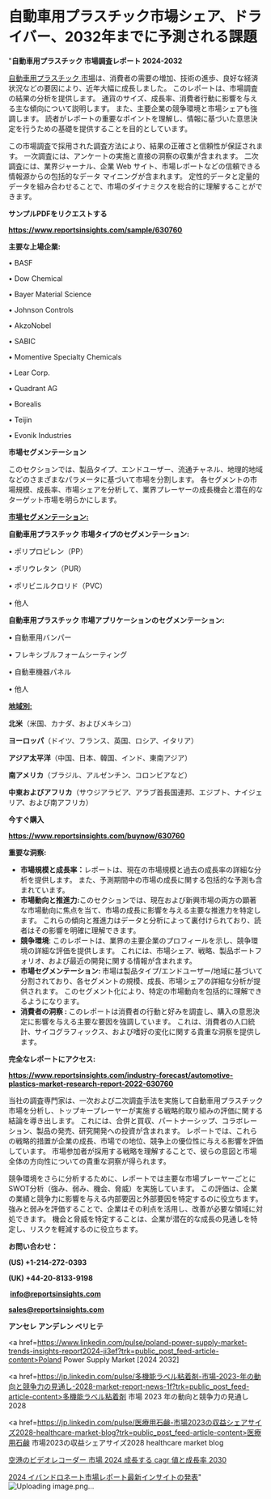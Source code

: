 # 自動車用プラスチック市場シェア、ドライバー、2032年までに予測される課題

"<strong>自動車用プラスチック 市場調査レポート 2024-2032</strong>

<a href=https://www.reportsinsights.com/sample/630760>自動車用プラスチック 市場</a>は、消費者の需要の増加、技術の進歩、良好な経済状況などの要因により、近年大幅に成長しました。 このレポートは、市場調査の結果の分析を提供します。 通貨のサイズ、成長率、消費者行動に影響を与える主な傾向について説明します。 また、主要企業の競争環境と市場シェアも強調します。 読者がレポートの重要なポイントを理解し、情報に基づいた意思決定を行うための基礎を提供することを目的としています。

この市場調査で採用された調査方法により、結果の正確さと信頼性が保証されます。 一次調査には、アンケートの実施と直接の洞察の収集が含まれます。 二次調査には、業界ジャーナル、企業 Web サイト、市場レポートなどの信頼できる情報源からの包括的なデータ マイニングが含まれます。 定性的データと定量的データを組み合わせることで、市場のダイナミクスを総合的に理解することができます。

<strong><b>サンプルPDFをリクエストする</b></strong>

<a href=https://www.reportsinsights.com/sample/630760><strong><u>https://www.reportsinsights.com/sample/630760</u></strong></a>

<strong>主要な上場企業:</strong>

• BASF

• Dow Chemical

• Bayer Material Science

• Johnson Controls

• AkzoNobel

• SABIC

• Momentive Specialty Chemicals

• Lear Corp.

• Quadrant AG

• Borealis

• Teijin

• Evonik Industries

<strong>市場セグメンテーション</strong>

このセクションでは、製品タイプ、エンドユーザー、流通チャネル、地理的地域などのさまざまなパラメータに基づいて市場を分割します。 各セグメントの市場規模、成長率、市場シェアを分析して、業界プレーヤーの成長機会と潜在的なターゲット市場を明らかにします。

<strong><u>市場セグメンテーション</u></strong><strong><u>:</u></strong>

<strong>自動車用プラスチック 市場タイプのセグメンテーション:</strong>

• ポリプロピレン（PP）

• ポリウレタン（PUR）

• ポリビニルクロリド（PVC）

• 他人

<strong>自動車用プラスチック 市場アプリケーションのセグメンテーション:</strong>

• 自動車用バンパー

• フレキシブルフォームシーティング

• 自動車機器パネル

• 他人

<strong><u>地域別</u></strong><strong><u>:</u></strong>

<strong>北米</strong>（米国、カナダ、およびメキシコ）

<strong>ヨーロッパ</strong>（ドイツ、フランス、英国、ロシア、イタリア）

<strong>アジア太平洋</strong>（中国、日本、韓国、インド、東南アジア）

<strong>南アメリカ</strong>（ブラジル、アルゼンチン、コロンビアなど）

<strong>中東およびアフリカ</strong>（サウジアラビア、アラブ首長国連邦、エジプト、ナイジェリア、および南アフリカ）

<strong>今すぐ購入</strong>

<a href=https://www.reportsinsights.com/buynow/630760><strong><u>https://www.reportsinsights.com/buynow/630760</u></strong></a>

<strong>重要な洞察:</strong>
<ul>
  <li><strong>市場規模と成長率：</strong>レポートは、現在の市場規模と過去の成長率の詳細な分析を提供します。 また、予測期間中の市場の成長に関する包括的な予測も含まれています。</li>
  <li><strong>市場動向と推進力:</strong>このセクションでは、現在および新興市場の両方の顕著な市場動向に焦点を当て、市場の成長に影響を与える主要な推進力を特定します。 これらの傾向と推進力はデータと分析によって裏付けられており、読者はその影響を明確に理解できます。</li>
  <li><strong>競争環境</strong>: このレポートは、業界の主要企業のプロフィールを示し、競争環境の詳細な評価を提供します。 これには、市場シェア、戦略、製品ポートフォリオ、および最近の開発に関する情報が含まれます。</li>
  <li><strong>市場セグメンテーション: </strong>市場は製品タイプ/エンドユーザー/地域に基づいて分割されており、各セグメントの規模、成長、市場シェアの詳細な分析が提供されます。 このセグメント化により、特定の市場動向を包括的に理解できるようになります。</li>
  <li><strong>消費者の洞察 : </strong>このレポートは消費者の行動と好みを調査し、購入の意思決定に影響を与える主要な要因を強調しています。 これは、消費者の人口統計、サイコグラフィックス、および嗜好の変化に関する貴重な洞察を提供します。</li>
</ul>
<strong>完全なレポートにアクセス:</strong>

<a href=https://www.reportsinsights.com/industry-forecast/automotive-plastics-market-research-report-2022-630760><strong><u><b>https://www.reportsinsights.com/industry-forecast/automotive-plastics-market-research-report-2022-630760</b></u></strong></a>

当社の調査専門家は、一次および二次調査手法を実施して自動車用プラスチック市場を分析し、トップキープレーヤーが実施する戦略的取り組みの評価に関する結論を導き出します。 これには、合併と買収、パートナーシップ、コラボレーション、製品の発売、研究開発への投資が含まれます。 レポートでは、これらの戦略的措置が企業の成長、市場での地位、競争上の優位性に与える影響を評価しています。 市場参加者が採用する戦略を理解することで、彼らの意図と市場全体の方向性についての貴重な洞察が得られます。

競争環境をさらに分析するために、レポートでは主要な市場プレーヤーごとにSWOT分析（強み、弱み、機会、脅威）を実施しています。 この評価は、企業の業績と競争力に影響を与える内部要因と外部要因を特定するのに役立ちます。 強みと弱みを評価することで、企業はその利点を活用し、改善が必要な領域に対処できます。 機会と脅威を特定することは、企業が潜在的な成長の見通しを特定し、リスクを軽減するのに役立ちます。

<strong>お問い合わせ：</strong>

<strong>(US) +1-214-272-0393</strong>

<strong>(UK) +44-20-8133-9198</strong>

<strong> </strong><a href=info@reportsinsights.com><strong><u>info@reportsinsights.com</u></strong></a>

<a href=sales@reportsinsights.com><strong><u>sales@reportsinsights.com</u></strong></a>

<strong>アンセレ アンデレン ベリヒテ</strong>

<a href=https://www.linkedin.com/pulse/poland-power-supply-market-trends-insights-report2024-ji3ef?trk=public_post_feed-article-content>Poland Power Supply Market [2024 2032]</a>

<a href=https://jp.linkedin.com/pulse/多機能ラベル粘着剤-市場-2023-年の動向と競争力の見通し-2028-market-report-news-1f?trk=public_post_feed-article-content>多機能ラベル粘着剤 市場 2023 年の動向と競争力の見通し 2028</a>

<a href=https://jp.linkedin.com/pulse/医療用石鹸-市場2023の収益シェアサイズ2028-healthcare-market-blog?trk=public_post_feed-article-content>医療用石鹸 市場2023の収益シェアサイズ2028 healthcare market blog</a>

<a href=https://www.linkedin.com/pulse/空港のビデオレコーダー-市場-2024-成長する-cagr-値と成長率-2030-reportsinsights-pvt-ltd-dhm5f/>空港のビデオレコーダー 市場 2024 成長する cagr 値と成長率 2030</a>

<a href=https://www.linkedin.com/pulse/2024-イバンドロネート市場レポート最新インサイトの発表-community-market-research-vdahf/>2024 イバンドロネート市場レポート最新インサイトの発表</a>"
![Uploading image.png…]()

